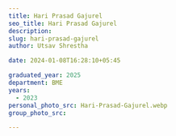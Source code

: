 ```yaml
---
title: Hari Prasad Gajurel
seo_title: Hari Prasad Gajurel
description: 
slug: hari-prasad-gajurel
author: Utsav Shrestha

date: 2024-01-08T16:28:10+05:45

graduated_year: 2025
department: BME
years:
  - 2023
personal_photo_src: Hari-Prasad-Gajurel.webp
group_photo_src:

---
```


